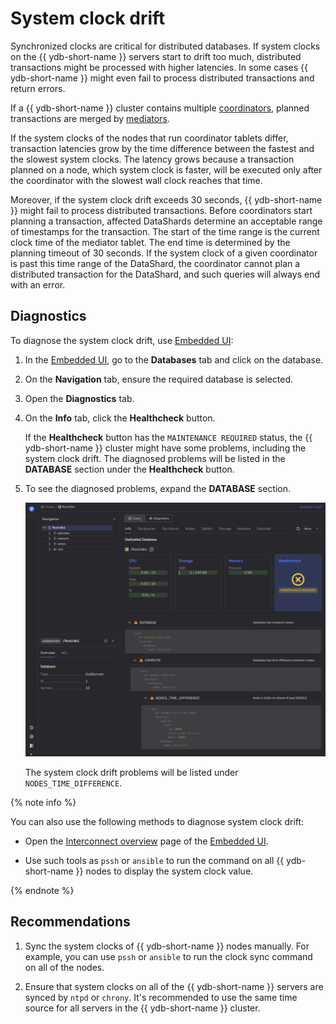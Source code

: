 # System clock drift

Synchronized clocks are critical for distributed databases. If system clocks on the {{ ydb-short-name }} servers start to drift too much, distributed transactions might be processed with higher latencies. In some cases {{ ydb-short-name }} might even fail to process distributed transactions and return errors.

If a {{ ydb-short-name }} cluster contains multiple [coordinators](../../../../concepts/glossary.md#coordinator), planned transactions are merged by [mediators](../../../../concepts/glossary.md#mediator).

If the system clocks of the nodes that run coordinator tablets differ, transaction latencies grow by the time difference between the fastest and the slowest system clocks. The latency grows because a transaction planned on a node, which system clock is faster, will be executed only after the coordinator with the slowest wall clock reaches that time.

Moreover, if the system clock drift exceeds 30 seconds, {{ ydb-short-name }} might fail to process distributed transactions. Before coordinators start planning a transaction, affected DataShards determine an acceptable range of timestamps for the transaction. The start of the time range is the current clock time of the mediator tablet. The end time is determined by the planning timeout of 30 seconds. If the system clock of a given coordinator is past this time range of the DataShard, the coordinator cannot plan a distributed transaction for the DataShard, and such queries will always end with an error.

## Diagnostics

To diagnose the system clock drift, use [Embedded UI](../../../../reference/embedded-ui/index.md):


1. In the [Embedded UI](../../../../reference/embedded-ui/index.md), go to the **Databases** tab and click on the database.

1. On the **Navigation** tab, ensure the required database is selected.

1. Open the **Diagnostics** tab.

1. On the **Info** tab, click the **Healthcheck** button.

    If the **Healthcheck** button has the `MAINTENANCE REQUIRED` status, the {{ ydb-short-name }} cluster might have some problems, including the system clock drift. The diagnosed problems will be listed in the **DATABASE** section under the **Healthcheck** button.

1. To see the diagnosed problems, expand the **DATABASE** section.

    ![](_assets/healthcheck-clock-drift.png)

    The system clock drift problems will be listed under `NODES_TIME_DIFFERENCE`.

{% note info %}

You can also use the following methods to diagnose system clock drift:

- Open the [Interconnect overview](../../../../reference/embedded-ui/interconnect-overview.md) page of the [Embedded UI](../../../../reference/embedded-ui/index.md).

- Use such tools as `pssh` or `ansible` to run the command on all {{ ydb-short-name }} nodes to display the system clock value.

{% endnote %}

## Recommendations

1. Sync the system clocks of {{ ydb-short-name }} nodes manually. For example, you can use `pssh` or `ansible` to run the clock sync command on all of the nodes.

1. Ensure that system clocks on all of the {{ ydb-short-name }} servers are synced by `ntpd` or `chrony`. It's recommended to use the same time source for all servers in the {{ ydb-short-name }} cluster.
